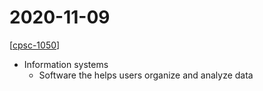 # 2020-11-09

[[cpsc-1050]]

- Information systems
  - Software the helps users organize and analyze data

[//begin]: # "Autogenerated link references for markdown compatibility"
[cpsc-1050]: cpsc-1050 "CPSC 1050 - Introduction to Computer Science"
[//end]: # "Autogenerated link references"